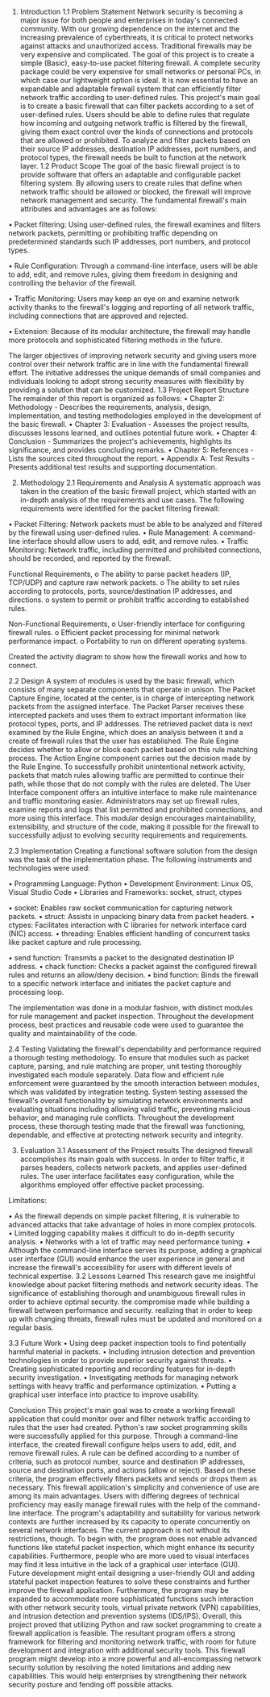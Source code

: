 1.	Introduction
1.1	Problem Statement
Network security is becoming a major issue for both people and enterprises in today's connected community. With our growing dependence on the internet and the increasing prevalence of cyberthreats, it is critical to protect networks against attacks and unauthorized access. Traditional firewalls may be very expensive and complicated. The goal of this project is to create a simple (Basic), easy-to-use packet filtering firewall. A complete security package could be very expensive for small networks or personal PCs, in which case our lightweight option is ideal. It is now essential to have an expandable and adaptable firewall system that can efficiently filter network traffic according to user-defined rules.
This project's main goal is to create a basic firewall that can filter packets according to a set of user-defined rules. Users should be able to define rules that regulate how incoming and outgoing network traffic is filtered by the firewall, giving them exact control over the kinds of connections and protocols that are allowed or prohibited. To analyze and filter packets based on their source IP addresses, destination IP addresses, port numbers, and protocol types, the firewall needs be built to function at the network layer.
1.2	Product Scope
The goal of the basic firewall project is to provide software that offers an adaptable and configurable packet filtering system. By allowing users to create rules that define when network traffic should be allowed or blocked, the firewall will improve network management and security.
The fundamental firewall's main attributes and advantages are as follows:

•	Packet filtering: Using user-defined rules, the firewall examines and filters network packets, permitting or prohibiting traffic depending on predetermined standards such IP addresses, port numbers, and protocol types.

•	Rule Configuration: Through a command-line interface, users will be able to add, edit, and remove rules, giving them freedom in designing and controlling the behavior of the firewall.

•	Traffic Monitoring: Users may keep an eye on and examine network activity thanks to the firewall's logging and reporting of all network traffic, including connections that are approved and rejected.

•	Extension: Because of its modular architecture, the firewall may handle more protocols and sophisticated filtering methods in the future.

The larger objectives of improving network security and giving users more control over their network traffic are in line with the fundamental firewall effort. The initiative addresses the unique demands of small companies and individuals looking to adopt strong security measures with flexibility by providing a solution that can be customized.
1.3	Project Report Structure
The remainder of this report is organized as follows:
•	Chapter 2: Methodology - Describes the requirements, analysis, design, implementation, and testing methodologies employed in the development of the basic firewall.
•	Chapter 3: Evaluation - Assesses the project results, discusses lessons learned, and outlines potential future work.
•	Chapter 4: Conclusion - Summarizes the project's achievements, highlights its significance, and provides concluding remarks.
•	Chapter 5: References - Lists the sources cited throughout the report.
•	Appendix A: Test Results - Presents additional test results and supporting documentation.

2.	Methodology
2.1	Requirements and Analysis
A systematic approach was taken in the creation of the basic firewall project, which started with an in-depth analysis of the requirements and use cases. The following requirements were identified for the packet filtering firewall:

•	Packet Filtering: Network packets must be able to be analyzed and filtered by the firewall using user-defined rules.
•	Rule Management: A command-line interface should allow users to add, edit, and remove rules.
•	Traffic Monitoring: Network traffic, including permitted and prohibited connections, should be recorded, and reported by the firewall.

Functional Requirements,
o	The ability to parse packet headers (IP, TCP/UDP) and capture raw network packets.
o	The ability to set rules according to protocols, ports, source/destination IP addresses, and directions.
o	system to permit or prohibit traffic according to established rules.

Non-Functional Requirements,
o	User-friendly interface for configuring firewall rules.
o	Efficient packet processing for minimal network performance impact.
o	Portability to run on different operating systems.

Created the activity diagram to show how the firewall works and how to connect.

2.2	Design
A system of modules is used by the basic firewall, which consists of many separate components that operate in unison. The Packet Capture Engine, located at the center, is in charge of intercepting network packets from the assigned interface. The Packet Parser receives these intercepted packets and uses them to extract important information like protocol types, ports, and IP addresses. The retrieved packet data is next examined by the Rule Engine, which does an analysis between it and a create of firewall rules that the user has established. The Rule Engine decides whether to allow or block each packet based on this rule matching process. The Action Engine component carries out the decision made by the Rule Engine. To successfully prohibit unintentional network activity, packets that match rules allowing traffic are permitted to continue their path, while those that do not comply with the rules are deleted. The User Interface component offers an intuitive interface to make rule maintenance and traffic monitoring easier. Administrators may set up firewall rules, examine reports and logs that list permitted and prohibited connections, and more using this interface. This modular design encourages maintainability, extensibility, and structure of the code, making it possible for the firewall to successfully adjust to evolving security requirements and requirements.

2.3	Implementation
Creating a functional software solution from the design was the task of the implementation phase. The following instruments and technologies were used:

•	Programming Language: Python
•	Development Environment: Linux OS, Visual Studio Code
•	Libraries and Frameworks: socket, struct, ctypes

•	socket: Enables raw socket communication for capturing network packets.
•	struct: Assists in unpacking binary data from packet headers.
•	ctypes: Facilitates interaction with C libraries for network interface card (NIC) access.
•	threading: Enables efficient handling of concurrent tasks like packet capture and rule processing.

•	send function: Transmits a packet to the designated destination IP address.
•	chack function: Checks a packet against the configured firewall rules and returns an allow/deny decision.
•	bind function: Binds the firewall to a specific network interface and initiates the packet capture and processing loop.

The implementation was done in a modular fashion, with distinct modules for rule management and packet inspection. Throughout the development process, best practices and reusable code were used to guarantee the quality and maintainability of the code.

2.4	Testing
Validating the firewall's dependability and performance required a thorough testing methodology. To ensure that modules such as packet capture, parsing, and rule matching are proper, unit testing thoroughly investigated each module separately. Data flow and efficient rule enforcement were guaranteed by the smooth interaction between modules, which was validated by integration testing. System testing assessed the firewall's overall functionality by simulating network environments and evaluating situations including allowing valid traffic, preventing malicious behavior, and managing rule conflicts. Throughout the development process, these thorough testing made that the firewall was functioning, dependable, and effective at protecting network security and integrity.

3.	Evaluation
3.1	Assessment of the Project results
The designed firewall accomplishes its main goals with success. In order to filter traffic, it parses headers, collects network packets, and applies user-defined rules. The user interface facilitates easy configuration, while the algorithms employed offer effective packet processing.

Limitations:

•	As the firewall depends on simple packet filtering, it is vulnerable to advanced attacks that take advantage of holes in more complex protocols.
•	Limited logging capability makes it difficult to do in-depth security analysis.
•	Networks with a lot of traffic may need performance tuning.
•	Although the command-line interface serves its purpose, adding a graphical user interface (GUI) would enhance the user experience in general and increase the firewall's accessibility for users with different levels of technical expertise.
3.2	Lessons Learned
This research gave me insightful knowledge about packet filtering methods and network security ideas. The significance of establishing thorough and unambiguous firewall rules in order to achieve optimal security. the compromise made while building a firewall between performance and security. realizing that in order to keep up with changing threats, firewall rules must be updated and monitored on a regular basis.

3.3	Future Work
•	Using deep packet inspection tools to find potentially harmful material in packets.
•	Including intrusion detection and prevention technologies in order to provide superior security against threats.
•	Creating sophisticated reporting and recording features for in-depth security investigation.
•	Investigating methods for managing network settings with heavy traffic and performance optimization.
•	Putting a graphical user interface into practice to improve usability.

Conclusion
This project's main goal was to create a working firewall application that could monitor over and filter network traffic according to rules that the user had created. Python's raw socket programming skills were successfully applied for this purpose. Through a command-line interface, the created firewall configure helps users to add, edit, and remove firewall rules. A rule can be defined according to a number of criteria, such as protocol number, source and destination IP addresses, source and destination ports, and actions (allow or reject). Based on these criteria, the program effectively filters packets and sends or drops them as necessary. This firewall application's simplicity and convenience of use are among its main advantages. Users with differing degrees of technical proficiency may easily manage firewall rules with the help of the command-line interface. The program's adaptability and suitability for various network contexts are further increased by its capacity to operate concurrently on several network interfaces. The current approach is not without its restrictions, though. To begin with, the program does not enable advanced functions like stateful packet inspection, which might enhance its security capabilities. Furthermore, people who are more used to visual interfaces may find it less intuitive in the lack of a graphical user interface (GUI). Future development might entail designing a user-friendly GUI and adding stateful packet inspection features to solve these constraints and further improve the firewall application. Furthermore, the program may be expanded to accommodate more sophisticated functions such interaction with other network security tools, virtual private network (VPN) capabilities, and intrusion detection and prevention systems (IDS/IPS).
Overall, this project proved that utilizing Python and raw socket programming to create a firewall application is feasible. The resultant program offers a strong framework for filtering and monitoring network traffic, with room for future development and integration with additional security tools. This firewall program might develop into a more powerful and all-encompassing network security solution by resolving the noted limitations and adding new capabilities. This would help enterprises by strengthening their network security posture and fending off possible attacks.

